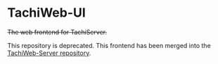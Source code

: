 # TachiWeb-UI
~~The web frontend for TachiServer.~~

This repository is deprecated. This frontend has been merged into the [TachiWeb-Server repository](https://github.com/TachiWeb/TachiWeb-Server).
